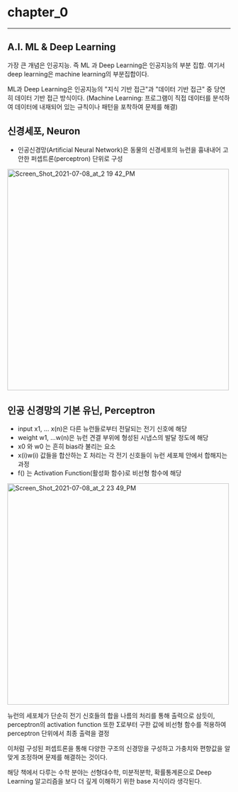 # chapter_0

----

## A.I. ML & Deep Learning

가장 큰 개념은 인공지능. 즉 ML 과 Deep Learning은 인공지능의 부분 집합. 여기서 deep learning은 machine learning의 부분집합이다. 

ML과 Deep Learning은 인공지능의 "지식 기반 접근"과 "데이터 기반 접근" 중 당연히 데이터 기반 접근 방식이다. (Machine Learning: 프로그램이 직접 데이터를 분석하여 데이터에 내재되어 있는 규칙이나 패턴을 포착하여 문제를 해결)

## 신경세포, Neuron

- 인공신경망(Artificial Neural Network)은 동물의 신경세포의 뉴런을 흉내내어 고안한 퍼셉트론(perceptron) 단위로 구성

<img width="500" alt="Screen_Shot_2021-07-08_at_2 19 42_PM" src="https://user-images.githubusercontent.com/54128055/124869553-570aa480-dffc-11eb-8e03-137ac1bd5bcc.png">


## 인공 신경망의 기본 유닌, Perceptron

- input x1, ... x(n)은 다른 뉴런들로부터 전달되는 전기 신호에 해당
- weight w1, ...w(n)은 뉴런 견결 부위에 형성된 시냅스의 발달 정도에 해당
- x0 와 w0 는 흔히 bias라 불리는 요소
- x(i)w(i) 값들을 합산하는 &Sigma; 처리는 각 전기 신호들이 뉴런 세포체 안에서 합해지는 과정
- f() 는 Activation Function(활성화 함수)로 비선형 함수에 해당

<img width="500" alt="Screen_Shot_2021-07-08_at_2 23 49_PM" src="https://user-images.githubusercontent.com/54128055/124869564-5b36c200-dffc-11eb-8803-3463eb99e144.png">

뉴런의 세포체가 단순히 전기 신호들의 합을 나름의 처리를 통해 출력으로 삼듯이, perceptron의 activation function 또한 &Sigma;로부터 구한 값에 비선형 함수를 적용하여 perceptron 단위에서 최종 출력을 결정

이처럼 구성된 퍼셉트론을 통해 다양한 구조의 신경망을 구성하고 가충치와 편향값을 알맞게 조정하며 문제를 해결하는 것이다.

해당 책에서 다루는 수학 분야는 선형대수학, 미분적분학, 확률통계론으로 Deep Learning 알고리즘을 보다 더  깊게 이해하기 위한 base 지식이라 생각된다.
